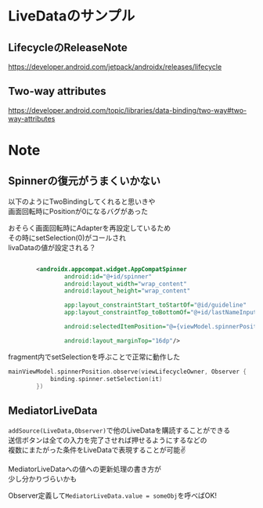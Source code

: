 # LiveDataのサンプル

## LifecycleのReleaseNote


https://developer.android.com/jetpack/androidx/releases/lifecycle

## Two-way attributes
https://developer.android.com/topic/libraries/data-binding/two-way#two-way-attributes


# Note

## Spinnerの復元がうまくいかない

以下のようにTwoBindingしてくれると思いきや  
画面回転時にPositionが0になるバグがあった

おそらく画面回転時にAdapterを再設定しているため  
その時にsetSelection(0)がコールされ  
livaDataの値が設定される？  



```main_fragment.xml

        <androidx.appcompat.widget.AppCompatSpinner
                android:id="@+id/spinner"
                android:layout_width="wrap_content"
                android:layout_height="wrap_content"

                app:layout_constraintStart_toStartOf="@id/guideline"
                app:layout_constraintTop_toBottomOf="@+id/lastNameInputLayout"

                android:selectedItemPosition="@={viewModel.spinnerPosition}"

                android:layout_marginTop="16dp"/>

```

fragment内でsetSelectionを呼ぶことで正常に動作した  

```MainFragment.kt
mainViewModel.spinnerPosition.observe(viewLifecycleOwner, Observer {
            binding.spinner.setSelection(it)
        })
```

## MediatorLiveData

`addSource(LiveData,Observer)`で他のLiveDataを購読することができる  
送信ボタンは全ての入力を完了させれば押せるようにするなどの  
複数にまたがった条件をLiveDataで表現することが可能✌️

MediatorLiveDataへの値への更新処理の書き方が  
少し分かりづらいかも  

Observer定義して`MediatorLiveData.value = someObj`を呼べばOK!